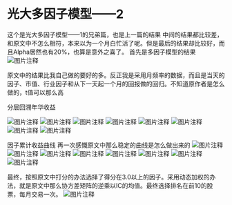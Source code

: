 # 光大多因子模型——2

这个是光大多因子模型——1的兄弟篇，也是上一篇的结果
中间的结果都比较差，和原文中不怎么相符，本来以为一个月白忙活了呢。但是最后的结果却比较好，而且Alpha居然也有20%，也算是意外之喜了。
首先是多因子模型的结果
![图片注释](http://storage-uqer.datayes.com/5744294d228e5b86a71fd2f7/71c3768e-6261-11e7-bb11-0242ac140002)

原文中的结果比我自己做的要好的多。反正我是采用月频率的数据，而且是当天的因子、市值、行业因子和从下一天起一个月的回报做的回归。不知道原作者是怎么做的，t值可以那么高

分层回溯年华收益

![图片注释](http://storage-uqer.datayes.com/5744294d228e5b86a71fd2f7/f9c8e370-6261-11e7-ab56-0242ac140002)
![图片注释](http://storage-uqer.datayes.com/5744294d228e5b86a71fd2f7/1dfde4ac-6262-11e7-ab56-0242ac140002)
![图片注释](http://storage-uqer.datayes.com/5744294d228e5b86a71fd2f7/249f279e-6262-11e7-ab56-0242ac140002)
![图片注释](http://storage-uqer.datayes.com/5744294d228e5b86a71fd2f7/3a5765b0-6262-11e7-ab56-0242ac140002)
![图片注释](http://storage-uqer.datayes.com/5744294d228e5b86a71fd2f7/55b57a5e-6262-11e7-ab56-0242ac140002)
![图片注释](http://storage-uqer.datayes.com/5744294d228e5b86a71fd2f7/5e304312-6262-11e7-bb11-0242ac140002)
![图片注释](http://storage-uqer.datayes.com/5744294d228e5b86a71fd2f7/65454f58-6262-11e7-bb11-0242ac140002)
![图片注释](http://storage-uqer.datayes.com/5744294d228e5b86a71fd2f7/7269fddc-6262-11e7-ab56-0242ac140002)

因子累计收益曲线
再一次感慨原文中那么稳定的曲线是怎么做出来的
![图片注释](http://storage-uqer.datayes.com/5744294d228e5b86a71fd2f7/ed8fa354-6262-11e7-bb11-0242ac140002)
![图片注释](http://storage-uqer.datayes.com/5744294d228e5b86a71fd2f7/05413dc8-6263-11e7-bb11-0242ac140002)
![图片注释](http://storage-uqer.datayes.com/5744294d228e5b86a71fd2f7/17b49a36-6263-11e7-ab56-0242ac140002)
![图片注释](http://storage-uqer.datayes.com/5744294d228e5b86a71fd2f7/2682cc04-6263-11e7-ab56-0242ac140002)
![图片注释](http://storage-uqer.datayes.com/5744294d228e5b86a71fd2f7/2ef12d9a-6263-11e7-bb11-0242ac140002)
![图片注释](http://storage-uqer.datayes.com/5744294d228e5b86a71fd2f7/37488dda-6263-11e7-ab56-0242ac140002)
![图片注释](http://storage-uqer.datayes.com/5744294d228e5b86a71fd2f7/3d9860c0-6263-11e7-ab56-0242ac140002)
![图片注释](http://storage-uqer.datayes.com/5744294d228e5b86a71fd2f7/45880cc2-6263-11e7-ab56-0242ac140002)

最终，按照原文中打分的办法选择了得分在3.0以上的因子。采用动态加权的办法，就是原文中那么协方差矩阵的逆乘以IC的均值。最终选择排名在前10的股票，每月交易一次。
![图片注释](http://storage-uqer.datayes.com/5744294d228e5b86a71fd2f7/9552ba0e-6263-11e7-ab56-0242ac140002)



